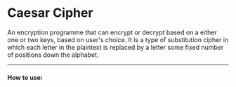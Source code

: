 # Caesar Cipher

An encryption programme that can encrypt or decrypt based on a either one or two keys, based on user's choice.
It is a type of substitution cipher in which each letter in the plaintext is replaced by a letter some fixed number of positions down the alphabet.
***

#### How to use:

<!-- **Encrypt using one key -** Put the text to be encrypted in a '.txt' file called "decrypted.txt" and put the file in the root folder. The key to use for encryption can be assigned to 'key' variable in line 37. Then run "CaesarCipher.java". The encrypted text will be placed in a file called "encrypted.txt". -->

<!-- **Decrypt using one key -** Put the text to be decrypted in a '.txt' file called "encrypted.txt" and put the file in the root folder. Then run "CaesarBreaker.java". The decrypted text will be placed in a file called "decrypted.txt". -->
